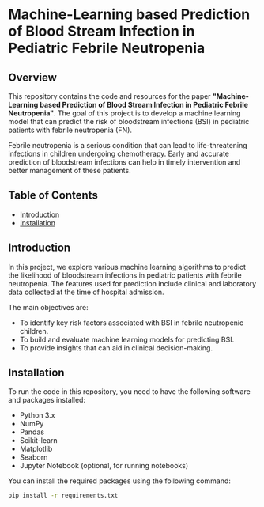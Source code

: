 # Machine-Learning based Prediction of Blood Stream Infection in Pediatric Febrile Neutropenia

## Overview
This repository contains the code and resources for the paper **"Machine-Learning based Prediction of Blood Stream Infection in Pediatric Febrile Neutropenia"**. The goal of this project is to develop a machine learning model that can predict the risk of bloodstream infections (BSI) in pediatric patients with febrile neutropenia (FN).

Febrile neutropenia is a serious condition that can lead to life-threatening infections in children undergoing chemotherapy. Early and accurate prediction of bloodstream infections can help in timely intervention and better management of these patients.

## Table of Contents
- [Introduction](#introduction)
- [Installation](#installation)

## Introduction
In this project, we explore various machine learning algorithms to predict the likelihood of bloodstream infections in pediatric patients with febrile neutropenia. The features used for prediction include clinical and laboratory data collected at the time of hospital admission.

The main objectives are:
- To identify key risk factors associated with BSI in febrile neutropenic children.
- To build and evaluate machine learning models for predicting BSI.
- To provide insights that can aid in clinical decision-making.

## Installation
To run the code in this repository, you need to have the following software and packages installed:

- Python 3.x
- NumPy
- Pandas
- Scikit-learn
- Matplotlib
- Seaborn
- Jupyter Notebook (optional, for running notebooks)

You can install the required packages using the following command:

```bash
pip install -r requirements.txt
